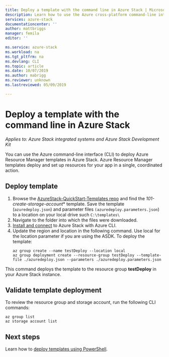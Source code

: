 ```yaml
---
title: Deploy a template with the command line in Azure Stack | Microsoft Docs
description: Learn how to use the Azure cross-platform command-line interface (CLI) to deploy templates to Azure Stack.
services: azure-stack
documentationcenter: ''
author: mattbriggs
manager: femila
editor: ''

ms.service: azure-stack
ms.workload: na
ms.tgt_pltfrm: na
ms.devlang: CLI
ms.topic: article
ms.date: 10/07/2019
ms.author: mabrigg
ms.reviewer: unknown
ms.lastreviewed: 05/09/2019

---
```

# Deploy a template with the command line in Azure Stack

*Applies to: Azure Stack integrated systems and Azure Stack Development Kit*

You can use the Azure command-line interface (CLI) to deploy Azure Resource Manager templates in Azure Stack. Azure Resource Manager templates deploy and set up resources for your app in a single, coordinated action.

## Deploy template

1. Browse the [AzureStack-QuickStart-Templates repo](https://aka.ms/AzureStackGitHub) and find the *101-create-storage-account** template. Save the template (`azuredeploy.json`) and parameter files `(azuredeploy.parameters.json`) to a location on your local drive such `C:\templates\`
2. Navigate to the folder into which the  files were downloaded. 
3. [Install and connect](azure-stack-version-profiles-azurecli2.md) to Azure Stack with Azure CLI.
4. Update the region and location in the following command. Use local for the location parameter if you are using the ASDK. To deploy the template:
    ```azurecli
    az group create --name testDeploy --location local
    az group deployment create --resource-group testDeploy --template-file ./azuredeploy.json --parameters ./azuredeploy.parameters.json
    ```

This command deploys the template to the resource group **testDeploy** in your Azure Stack instance.

## Validate template deployment

To review the resource group and storage account, run the following CLI commands:

```azurecli
az group list
az storage account list
```

## Next steps

Learn how to [deploy templates using PowerShell](azure-stack-deploy-template-powershell.md).
